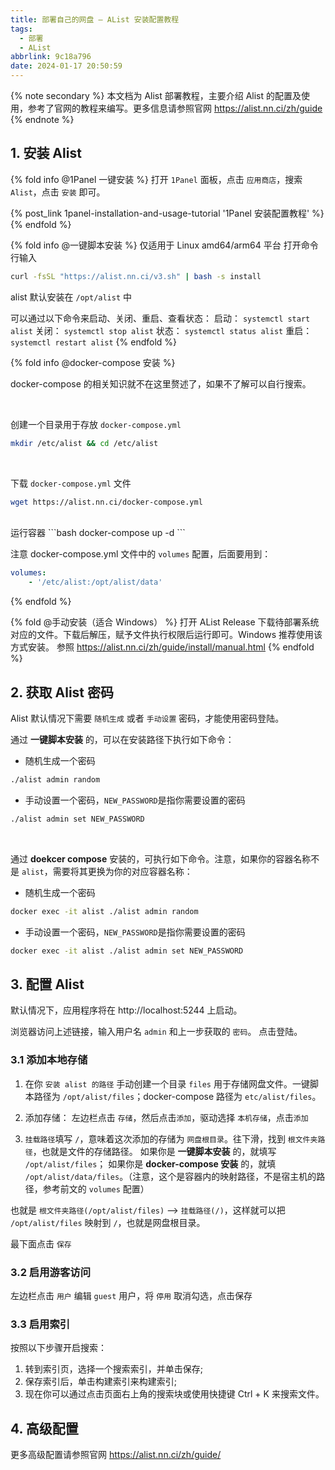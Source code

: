 ```yaml
---
title: 部署自己的网盘 — AList 安装配置教程
tags:
  - 部署
  - AList
abbrlink: 9c18a796
date: 2024-01-17 20:50:59
---
```


{% note secondary %}
本文档为 Alist 部署教程，主要介绍 Alist 的配置及使用，参考了官网的教程来编写。更多信息请参照官网 https://alist.nn.ci/zh/guide
{% endnote %}

## 1. 安装 Alist

{% fold info @1Panel 一键安装 %}
打开 `1Panel` 面板，点击 `应用商店`，搜索 `Alist`，点击 `安装` 即可。

{% post_link 1panel-installation-and-usage-tutorial '1Panel 安装配置教程' %}
{% endfold %}

{% fold info @一键脚本安装 %}
仅适用于 Linux amd64/arm64 平台
打开命令行输入

```bash
curl -fsSL "https://alist.nn.ci/v3.sh" | bash -s install
```

alist 默认安装在 `/opt/alist` 中

可以通过以下命令来启动、关闭、重启、查看状态：
启动： `systemctl start alist`
关闭： `systemctl stop alist`
状态： `systemctl status alist`
重启： `systemctl restart alist`
{% endfold %}

{% fold info @docker-compose 安装 %}

docker-compose 的相关知识就不在这里赘述了，如果不了解可以自行搜索。

<br>

创建一个目录用于存放 `docker-compose.yml`
```bash
mkdir /etc/alist && cd /etc/alist
```
<br>

下载 `docker-compose.yml` 文件
```bash
wget https://alist.nn.ci/docker-compose.yml
```

<br>
运行容器
```bash
docker-compose up -d
```

<br>

注意 docker-compose.yml 文件中的 `volumes` 配置，后面要用到：

```yml
volumes:
    - '/etc/alist:/opt/alist/data'
```

{% endfold %}

{% fold @手动安装（适合 Windows） %}
打开 AList Release 下载待部署系统对应的文件。下载后解压，赋予文件执行权限后运行即可。Windows 推荐使用该方式安装。
参照 https://alist.nn.ci/zh/guide/install/manual.html
{% endfold %}

## 2. 获取 Alist 密码

Alist 默认情况下需要 `随机生成` 或者 `手动设置` 密码，才能使用密码登陆。

通过 **一键脚本安装** 的，可以在安装路径下执行如下命令：

- 随机生成一个密码
```bash
./alist admin random
```

- 手动设置一个密码，`NEW_PASSWORD`是指你需要设置的密码
```bash
./alist admin set NEW_PASSWORD
```

<br>

通过 **doekcer compose** 安装的，可执行如下命令。注意，如果你的容器名称不是 `alist`，需要将其更换为你的对应容器名称：

- 随机生成一个密码
```bash
docker exec -it alist ./alist admin random
```

- 手动设置一个密码，`NEW_PASSWORD`是指你需要设置的密码
```bash
docker exec -it alist ./alist admin set NEW_PASSWORD
```

## 3. 配置 Alist

默认情况下，应用程序将在 http://localhost:5244 上启动。

浏览器访问上述链接，输入用户名 `admin` 和上一步获取的 `密码`。
点击登陆。

### 3.1 添加本地存储

1. 在你 `安装 alist 的路径` 手动创建一个目录 `files` 用于存储网盘文件。一键脚本路径为 `/opt/alist/files`；docker-compose 路径为 `etc/alist/files`。

2. 添加存储：
左边栏点击 `存储`，然后点击`添加`，驱动选择 `本机存储`，点击`添加`

1. `挂载路径`填写 `/`，意味着这次添加的存储为 `网盘根目录`。往下滑，找到 `根文件夹路径`，也就是文件的存储路径。
如果你是 **一键脚本安装** 的，就填写 `/opt/alist/files`；
如果你是 **docker-compose 安装** 的，就填 `/opt/alist/data/files`。（注意，这个是容器内的映射路径，不是宿主机的路径，参考前文的 `volumes` 配置）

也就是 `根文件夹路径(/opt/alist/files)` --> `挂载路径(/)`，这样就可以把 `/opt/alist/files` 映射到 `/`，也就是网盘根目录。

最下面点击 `保存`

### 3.2 启用游客访问
左边栏点击 `用户`
编辑 `guest` 用户，将 `停用` 取消勾选，点击保存


### 3.3 启用索引

按照以下步骤开启搜索：

1. 转到索引页，选择一个搜索索引，并单击保存;
2. 保存索引后，单击构建索引来构建索引;
3. 现在你可以通过点击页面右上角的搜索块或使用快捷键 Ctrl + K 来搜索文件。

## 4. 高级配置

更多高级配置请参照官网 https://alist.nn.ci/zh/guide/
